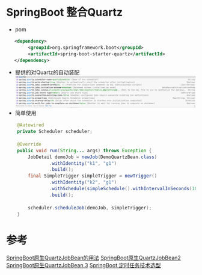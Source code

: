 # SpringBoot 整合Quartz
* pom
```xml
   <dependency>
        <groupId>org.springframework.boot</groupId>
        <artifactId>spring-boot-starter-quartz</artifactId>
   </dependency>
```
* 提供的对Quartz的自动装配
![](.README_images/9451ab4c.png)
* 简单使用
```java
    @Autowired
    private Scheduler scheduler;

    @Override
    public void run(String... args) throws Exception {
        JobDetail demoJob = newJob(DemoQuartzBean.class)
                .withIdentity("k1", "g1")
                .build();
        final SimpleTrigger simpleTrigger = newTrigger()
                .withIdentity("k2", "g1")
                .withSchedule(simpleSchedule().withIntervalInSeconds(10).withRepeatCount(10))
                .build();

        scheduler.scheduleJob(demoJob, simpleTrigger);
    }
```

# 参考
[SpringBoot原生QuartzJobBean的用法](https://www.hangge.com/blog/cache/detail_2699.html)
[SpringBoot原生QuartzJobBean2](https://juejin.im/post/5dc6d4ddf265da4d1f51c9c1)
[SpringBoot原生QuartzJobBean 3](https://juejin.im/post/5d3e9c5d6fb9a07ed6581bb8)
[SpringBoot 定时任务技术选型](https://segmentfault.com/a/1190000022876246)
